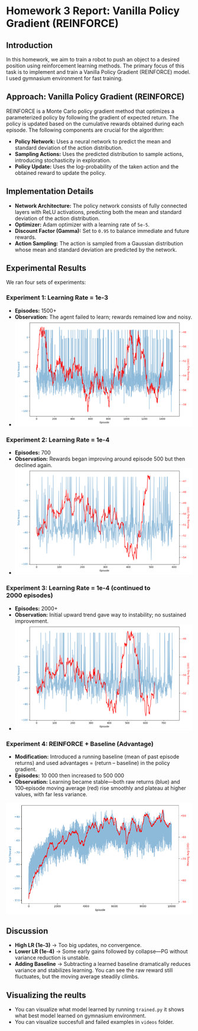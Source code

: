 # Homework 3 Report: Vanilla Policy Gradient (REINFORCE)

## Introduction

In this homework, we aim to train a robot to push an object to a desired position using reinforcement learning methods. The primary focus of this task is to implement and train a Vanilla Policy Gradient (REINFORCE) model. I used gymnasium environment for fast training.

## Approach: Vanilla Policy Gradient (REINFORCE)

REINFORCE is a Monte Carlo policy gradient method that optimizes a parameterized policy by following the gradient of expected return. The policy is updated based on the cumulative rewards obtained during each episode. The following components are crucial for the algorithm:

- **Policy Network:** Uses a neural network to predict the mean and standard deviation of the action distribution.
- **Sampling Actions:** Uses the predicted distribution to sample actions, introducing stochasticity in exploration.
- **Policy Update:** Uses the log-probability of the taken action and the obtained reward to update the policy.

## Implementation Details

- **Network Architecture:** The policy network consists of fully connected layers with ReLU activations, predicting both the mean and standard deviation of the action distribution.
- **Optimizer:** Adam optimizer with a learning rate of `5e-5`.
- **Discount Factor (Gamma):** Set to `0.95` to balance immediate and future rewards.
- **Action Sampling:** The action is sampled from a Gaussian distribution whose mean and standard deviation are predicted by the network.

## Experimental Results

We ran four sets of experiments:

### Experiment 1: Learning Rate = 1e-3

- **Episodes:** 1500+
- **Observation:** The agent failed to learn; rewards remained low and noisy.
- ![Plot 1](plots/total_reward_plot_2025-04-06_13-50-22.png)

### Experiment 2: Learning Rate = 1e-4

- **Episodes:** 700
- **Observation:** Rewards began improving around episode 500 but then declined again.
- ![Plot 2](plots/total_reward_plot_2025-04-06_19-30-30.png)

### Experiment 3: Learning Rate = 1e-4 (continued to 2000 episodes)

- **Episodes:** 2000+
- **Observation:** Initial upward trend gave way to instability; no sustained improvement.
- ![Plot 3](plots/total_reward_plot_2025-04-06_21-10-32.png)

### Experiment 4: REINFORCE + Baseline (Advantage)

- **Modification:** Introduced a running baseline (mean of past episode returns) and used advantages = (return – baseline) in the policy gradient.
- **Episodes:** 10 000 then increased to 500 000
- **Observation:** Learning became stable—both raw returns (blue) and 100‑episode moving average (red) rise smoothly and plateau at higher values, with far less variance.

![Final plot](plots/total_reward_plot_2025-04-20_01-00-34.png)

## Discussion

- **High LR (1e-3)** → Too big updates, no convergence.
- **Lower LR (1e-4)** → Some early gains followed by collapse—PG without variance reduction is unstable.
- **Adding Baseline** → Subtracting a learned baseline dramatically reduces variance and stabilizes learning. You can see the raw reward still fluctuates, but the moving average steadily climbs.

## Visualizing the reults

- You can visualize what model learned by running `trained.py` it shows what best model learned on gymnasium environment.
- You can visualize succesfull and failed examples in `videos` folder.
